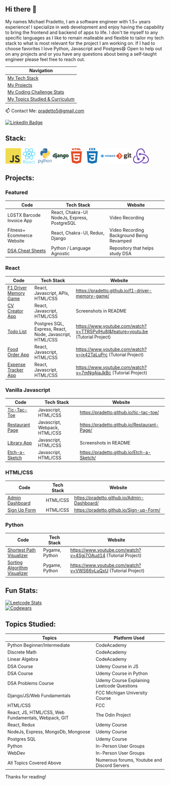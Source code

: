 ## Hi there 👋

My names Michael Pradetto, I am a software engineer with 1.5+ years experience! I specialize in web development and enjoy having the capability to bring the frontend and backend of apps to life. I don't tie myself to any specific languages as I like to remain malleable and flexible to tailor my tech stack to what is most relevant for the project I am working on. If I had to choose favorites I love Python, Javascript and Postgres😄 Open to help out on any projects and or you have any questions about being a self-taught engineer please feel free to reach out.

| Navigation |
|---|
| <a href="https://github.com/Pradetto#stack"> My Tech Stack </a> |
| <a href="https://github.com/Pradetto#projects"> My Projects </a> |
| <a href="https://github.com/Pradetto#fun-stats"> My Coding Challenge Stats </a> |
| <a href="https://github.com/Pradetto#topics-studied"> My Topics Studied & Curriculum </a> |

 📫 Contact Me: pradetto5@gmail.com
 
<a href="https://www.linkedin.com/in/michael-pradetto/">
    <img src="https://img.shields.io/badge/LinkedIn-blue?style=for-the-badge&logo=linkedin&logoColor=white" alt="LinkedIn Badge"/></a>
    
## Stack:

<img src="https://raw.githubusercontent.com/devicons/devicon/1119b9f84c0290e0f0b38982099a2bd027a48bf1/icons/javascript/javascript-original.svg" width="50" height="50"><img src="https://raw.githubusercontent.com/devicons/devicon/1119b9f84c0290e0f0b38982099a2bd027a48bf1/icons/react/react-original-wordmark.svg" width="50" height="50"><img src="https://raw.githubusercontent.com/devicons/devicon/1119b9f84c0290e0f0b38982099a2bd027a48bf1/icons/python/python-original-wordmark.svg" width="50" height="50"><img src="https://raw.githubusercontent.com/devicons/devicon/1119b9f84c0290e0f0b38982099a2bd027a48bf1/icons/django/django-plain-wordmark.svg" width="50" height="50"><img src="https://raw.githubusercontent.com/devicons/devicon/1119b9f84c0290e0f0b38982099a2bd027a48bf1/icons/html5/html5-plain-wordmark.svg" width="50" height="50"><img src="https://raw.githubusercontent.com/devicons/devicon/1119b9f84c0290e0f0b38982099a2bd027a48bf1/icons/css3/css3-plain-wordmark.svg" width="50" height="50"><img src="https://raw.githubusercontent.com/devicons/devicon/1119b9f84c0290e0f0b38982099a2bd027a48bf1/icons/webpack/webpack-original-wordmark.svg" width="50" height="50"><img src="https://raw.githubusercontent.com/devicons/devicon/1119b9f84c0290e0f0b38982099a2bd027a48bf1/icons/git/git-original-wordmark.svg" width="50" height="50">
<img src="https://raw.githubusercontent.com/devicons/devicon/1119b9f84c0290e0f0b38982099a2bd027a48bf1/icons/redux/redux-original.svg" width="50" height="50">

<!-- 
<img src="" width="50" height="50">
<img src="" width="50" height="50">
<img src="" width="50" height="50">
<img src="" width="50" height="50"> 
-->

## Projects:
### Featured
| Code | Tech Stack | Website |
| --- | --- | --- |
| LGSTX Barcode Invoice App | React, Chakra-UI NodeJs, Express, PostgreSQL | Video Recording |
| Fitness+ Ecommerce Website | React, Chakra-UI, Redux, Django | Video Recording Background Being Revamped |
| <a href="https://github.com/Pradetto/DSA-Cheat-Sheets">DSA Cheat Sheets | Python / Language Agnostic | Repository that helps study DSA |

### React
| Code | Tech Stack | Website |
| --- | --- | --- |
| <a href="https://github.com/Pradetto/f1-driver-memory-game">F1 Driver Memory Game | React, Javascript, APIs, HTML/CSS | https://pradetto.github.io/f1-driver-memory-game/ |
| <a href="https://github.com/Pradetto/CV-Creator">CV Creator App | React, Javascript, HTML/CSS | Screenshots in README |
| <a href="https://github.com/Pradetto/Todo-List-Pern-Stack">Todo List | Postgres SQL, Express, React, Node, Javascript, HTML/CSS | https://www.youtube.com/watch?v=TTR5PvlHu8I&feature=youtu.be (Tutorial Project)|
| <a href="https://github.com/Pradetto/Food-Order-App">Food Order App | React, Javascript, HTML/CSS | https://www.youtube.com/watch?v=jx42TaLuPrc (Tutorial Project)|
| <a href="https://github.com/Pradetto/Expense-Traker-App">Expense Tracker App | React, Javascript, HTML/CSS | https://www.youtube.com/watch?v=7mNgAiaJkBc (Tutorial Project)|

### Vanilla Javascript
| Code | Tech Stack | Website |
| --- | --- | --- |
| <a href="https://github.com/Pradetto/tic-tac-toe">Tic-Tac-Toe| Javascript, HTML/CSS | https://pradetto.github.io/tic-tac-toe/ |
| <a href="https://github.com/Pradetto/Restaurant-Page">Restaurant Page | Javascript, Webpack, HTML/CSS | https://pradetto.github.io/Restaurant-Page/ |
| <a href="https://github.com/Pradetto/Library-App">Library App | Javascript, HTML/CSS | Screenshots in README |
| <a href="https://github.com/Pradetto/Etch-a-Sketch">Etch-a-Sketch | Javascript, HTML/CSS | https://pradetto.github.io/Etch-a-Sketch/ |

### HTML/CSS
| Code | Tech Stack | Website |
| --- | --- | --- |
| <a href="https://github.com/Pradetto/Admin-Dashboard">Admin Dashboard | HTML/CSS | https://pradetto.github.io/Admin-Dashboard/ |
| <a href="https://github.com/Pradetto/Sign-up-Form">Sign Up Form| HTML/CSS | https://pradetto.github.io/Sign-up-Form/ |

### Python
| Code | Tech Stack | Website |
| --- | --- | --- |
| <a href="https://github.com/Pradetto/Projects/tree/main/Shortest_Path">Shortest Path Visualizer| Pygame, Python | https://www.youtube.com/watch?v=4Sgj7OAud14 (Tutorial Project) |
| <a href="https://github.com/Pradetto/Projects/tree/main/Sorting_Algorithm_Visualizer">Sorting Algorithm Visualizer| Pygame, Python | https://www.youtube.com/watch?v=VWS66yLuQxU (Tutorial Project) |


## Fun Stats:
<a href="https://leetcode.com/pradetto5/">![Leetcode Stats](https://leetcard.jacoblin.cool/pradetto5?ext=activity)</a>                    
<a href="https://www.codewars.com/users/pradetto5">![Codewars](https://github.r2v.ch/codewars?user=pradetto5&stroke=%23BB432C)</a>
<!-- ![Leetcode Stats](https://leetcard.jacoblin.cool/pradetto5?ext=activity) shows recent activity-->


## Topics Studied:
|Topics| Platform Used |
| --- | --- |
| Python Beginner/Intermediate | CodeAcademy |
| Discrete Math | CodeAcademy |
| Linear Algebra | CodeAcademy |
| DSA Course | Udemy Course in JS|
| DSA Course | Udemy Course in Python |
| DSA Problems Course| Udemy Course Explaining Leetcode Questions |
| Django/JS/Web Fundamentals | FCC Michigan University Course |
| HTML/CSS | FCC |
| React, JS, HTML/CSS, Web Fundamentals, Webpack, GIT | The Odin Project | 
| React, Redux | Udemy Course |
| NodeJs, Express, MongoDb, Mongoose | Udemy Course |
| Postgres SQL | Udemy Course |
| Python | In-Person User Groups |
| WebDev | In-Person User Groups |
| All Topics Covered Above | Numerous forums, Youtube and Discord Servers |


Thanks for reading!

<!--
**Pradetto/pradetto** is a ✨ _special_ ✨ repository because its `README.md` (this file) appears on your GitHub profile.


- 🔭 I’m currently working on ...
- 🌱 I’m currently learning ...
- 👯 I’m looking to collaborate on ...
- 🤔 I’m looking for help with ...
- 💬 Ask me about ...
- 📫 How to reach me: ...
- 😄 Pronouns: ...
- ⚡ Fun fact: ...
-->
